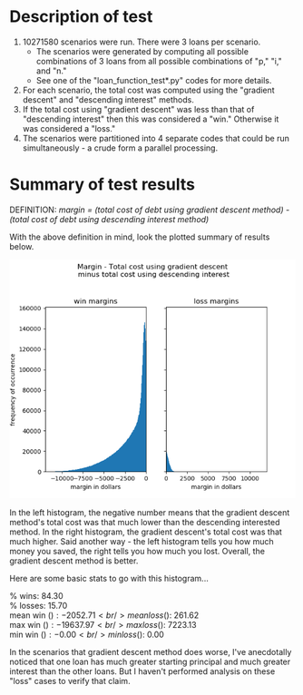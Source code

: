# Description of test
1. 10271580 scenarios were run. There were 3 loans per scenario.
    * The scenarios were generated by computing all possible combinations of 
    3 loans from all possible combinations of "p," "i," and "n."
    * See one of the "loan_function_test*.py" codes for more details.
2. For each scenario, the total cost was computed using the 
"gradient descent" and "descending interest" methods.
3. If the total cost using "gradient descent" was less than that of "descending
interest" then this was considered a "win." Otherwise it was considered a "loss."
4. The scenarios were partitioned into 4 separate codes that could be run
simultaneously - a crude form a parallel processing.

# Summary of test results
DEFINITION:
_margin = (total cost of debt using gradient descent method) - (total cost of debt using descending interest method)_

With the above definition in mind, look the plotted summary of results below.

![Margin win or loss histograms](margins_histogram.png)

In the left histogram, the negative number means that the gradient descent method's total cost was that much lower than the descending interested method. In the right histogram, the gradient descent's total cost was that much higher. Said another way - the left histogram tells you how much money you saved, the right tells you how much you lost. Overall, the gradient descent method is better.

Here are some basic stats to go with this histogram...

% wins:        84.30<br/>
% losses:      15.70<br/>
mean win ($):  -2052.71<br/>
mean loss ($): 261.62<br/>
max win ($):   -19637.97<br/>
max loss ($):  7223.13<br/>
min win ($):   -0.00<br/>
min loss ($):   0.00<br/>

In the scenarios that gradient descent method does worse, I've anecdotally noticed that one loan has much greater starting principal and much greater interest than the other loans. But I haven't performed analysis on these "loss" cases to verify that claim.
